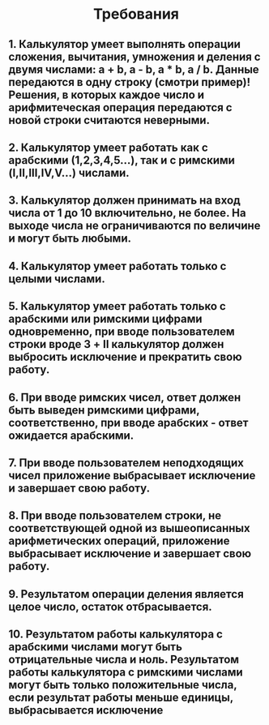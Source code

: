 <h1 align="center">Требования</h1>
<h2>1.  Калькулятор умеет выполнять операции сложения, вычитания, умножения и деления с двумя числами: a + b, a - b, a * b, a / b. Данные передаются в одну строку (смотри пример)! Решения, в которых каждое число и арифмитеческая операция передаются с новой строки считаются неверными.</h2>
<h2>2.  Калькулятор умеет работать как с арабскими (1,2,3,4,5...), так и с римскими (I,II,III,IV,V...) числами.</h2>
<h2>3.  Калькулятор должен принимать на вход числа от 1 до 10 включительно, не более. На выходе числа не ограничиваются по величине и могут быть любыми.</h2>
<h2>4.  Калькулятор умеет работать только с целыми числами.</h2>
<h2>5.  Калькулятор умеет работать только с арабскими или римскими цифрами одновременно, при вводе пользователем строки вроде 3 + II калькулятор должен выбросить исключение и прекратить свою работу.</h2>
<h2>6.  При вводе римских чисел, ответ должен быть выведен римскими цифрами, соответственно, при вводе арабских - ответ ожидается арабскими.</h2>
<h2>7.  При вводе пользователем неподходящих чисел приложение выбрасывает исключение и завершает свою работу.</h2>
<h2>8.  При вводе пользователем строки, не соответствующей одной из вышеописанных арифметических операций, приложение выбрасывает исключение и завершает свою работу.</h2>
<h2>9.  Результатом операции деления является целое число, остаток отбрасывается.</h2>
<h2>10. Результатом работы калькулятора с арабскими числами могут быть отрицательные числа и ноль. Результатом работы калькулятора с римскими числами могут быть только положительные числа, если результат работы меньше единицы, выбрасывается исключение</h2>

